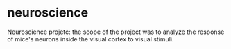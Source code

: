 # neuroscience
Neuroscience projetc: the scope of the project was to analyze the response of mice's neurons inside the visual cortex to visual stimuli.
